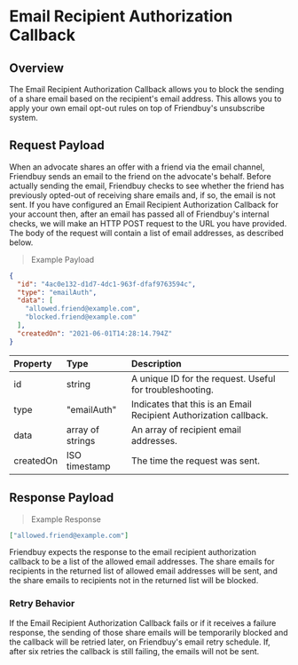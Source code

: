 # Email Recipient Authorization Callback

## Overview

The Email Recipient Authorization Callback allows you to block the sending of a share email based on the recipient's email address. This allows you to apply your own email opt-out rules on top of Friendbuy's unsubscribe system.

## Request Payload

When an advocate shares an offer with a friend via the email channel, Friendbuy sends an email to the friend on the advocate's behalf. Before actually sending the email, Friendbuy checks to see whether the friend has previously opted-out of receiving share emails and, if so, the email is not sent. If you have configured an Email Recipient Authorization Callback for your account then, after an email has passed all of Friendbuy's internal checks, we will make an HTTP POST request to the URL you have provided. The body of the request will contain a list of email addresses, as described below.

> Example Payload

```json
{
  "id": "4ac0e132-d1d7-4dc1-963f-dfaf9763594c",
  "type": "emailAuth",
  "data": [
    "allowed.friend@example.com",
    "blocked.friend@example.com"
  ],
  "createdOn": "2021-06-01T14:28:14.794Z"
}
```

| Property  | Type             | Description                                                       |
|:----------|:-----------------|:------------------------------------------------------------------|
| id        | string           | A unique ID for the request. Useful for troubleshooting.          |
| type      | "emailAuth"      | Indicates that this is an Email Recipient Authorization callback. |
| data      | array of strings | An array of recipient email addresses.                            |
| createdOn | ISO timestamp    | The time the request was sent.                                    |

## Response Payload

> Example Response

```json
["allowed.friend@example.com"]
```

Friendbuy expects the response to the email recipient authorization callback to be a list of the allowed email addresses. The share emails for recipients in the returned list of allowed email addresses will be sent, and the share emails to recipients not in the returned list will be blocked.

### Retry Behavior

If the Email Recipient Authorization Callback fails or if it receives a failure response, the sending of those share emails will be temporarily blocked and the callback will be retried later, on Friendbuy's email retry schedule.  If, after six retries the callback is still failing, the emails will not be sent.
